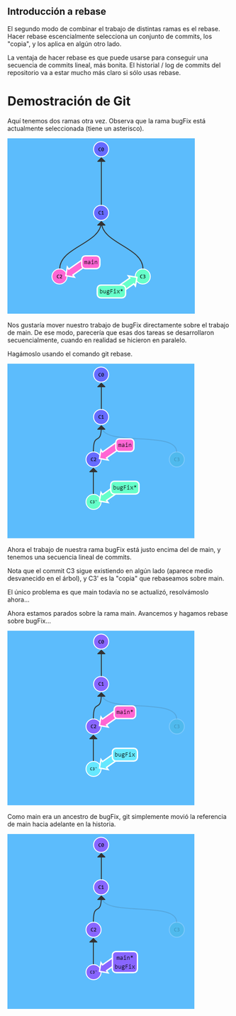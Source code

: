 ## Introducción a rebase

El segundo modo de combinar el trabajo de distintas ramas es el rebase. Hacer rebase escencialmente selecciona un conjunto de commits, los "copia", y los aplica en algún otro lado.

La ventaja de hacer rebase es que puede usarse para conseguir una secuencia de commits lineal, más bonita. El historial / log de commits del repositorio va a estar mucho más claro si sólo usas rebase.

# Demostración de Git

Aquí tenemos dos ramas otra vez. Observa que la rama bugFix está actualmente seleccionada (tiene un asterisco).

![image](./img/rebase1.png)

Nos gustaría mover nuestro trabajo de bugFix directamente sobre el trabajo de main. De ese modo, parecería que esas dos tareas se desarrollaron secuencialmente, cuando en realidad se hicieron en paralelo.

Hagámoslo usando el comando git rebase.

![image](./img/rebase2.png)

Ahora el trabajo de nuestra rama bugFix está justo encima del de main, y tenemos una secuencia lineal de commits.

Nota que el commit C3 sigue existiendo en algún lado (aparece medio desvanecido en el árbol), y C3' es la "copia" que rebaseamos sobre main.

El único problema es que main todavía no se actualizó, resolvámoslo ahora...

Ahora estamos parados sobre la rama main. Avancemos y hagamos rebase sobre bugFix...

![image](./img/rebase3.png)

Como main era un ancestro de bugFix, git simplemente movió la referencia de main hacia adelante en la historia.

![image](./img/rebase4.png)
